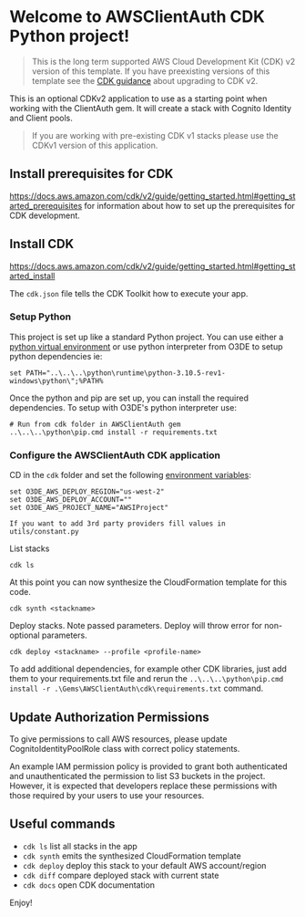 # Welcome to AWSClientAuth CDK Python project!

> This is the long term supported AWS Cloud Development Kit (CDK) v2 version of this template. If you have preexisting versions of this template
see the [CDK guidance](https://docs.aws.amazon.com/cdk/v2/guide/migrating-v2.html) about upgrading to CDK v2.

This is an optional CDKv2 application to use as a starting point when working with the ClientAuth gem. It will create 
a stack with Cognito Identity and Client pools.

> If you are working with pre-existing CDK v1 stacks please use the CDKv1 version of this application.

## Install prerequisites for CDK
https://docs.aws.amazon.com/cdk/v2/guide/getting_started.html#getting_started_prerequisites for information about how to set up
the prerequisites for CDK development.

## Install CDK
https://docs.aws.amazon.com/cdk/v2/guide/getting_started.html#getting_started_install

The `cdk.json` file tells the CDK Toolkit how to execute your app.

### Setup Python

This project is set up like a standard Python project. You can use either a [python virtual environment](https://docs.aws.amazon.com/cdk/v2/guide/work-with-cdk-python.html) or use python interpreter from O3DE to setup python dependencies ie:
```
set PATH="..\..\..\python\runtime\python-3.10.5-rev1-windows\python\";%PATH%
```

Once the python and pip are set up, you can install the required dependencies. To setup with O3DE's python interpreter use:
```
# Run from cdk folder in AWSClientAuth gem
..\..\..\python\pip.cmd install -r requirements.txt
```

### Configure the AWSClientAuth CDK application

CD in the `cdk` folder and set the following [environment variables](https://docs.aws.amazon.com/cdk/v2/guide/environments.html):
```
set O3DE_AWS_DEPLOY_REGION="us-west-2"
set O3DE_AWS_DEPLOY_ACCOUNT=""
set O3DE_AWS_PROJECT_NAME="AWSIProject"

If you want to add 3rd party providers fill values in utils/constant.py
```
List stacks 
```
cdk ls
```

At this point you can now synthesize the CloudFormation template for this code.

```
cdk synth <stackname>
```
Deploy stacks. Note passed parameters. Deploy will throw error for non-optional parameters.
```
cdk deploy <stackname> --profile <profile-name>
```

To add additional dependencies, for example other CDK libraries, just add them to your requirements.txt file and rerun the `..\..\..\python\pip.cmd install -r .\Gems\AWSClientAuth\cdk\requirements.txt` command.


## Update Authorization Permissions
To give permissions to call AWS resources, please update CognitoIdentityPoolRole class with correct policy statements.

An example IAM permission policy is provided to grant both authenticated and unauthenticated the permission to list S3 buckets in the project.
However, it is expected that developers replace these permissions with those required by your users to use your resources.

## Useful commands

 * `cdk ls`          list all stacks in the app
 * `cdk synth`       emits the synthesized CloudFormation template
 * `cdk deploy`      deploy this stack to your default AWS account/region
 * `cdk diff`        compare deployed stack with current state
 * `cdk docs`        open CDK documentation

Enjoy!
